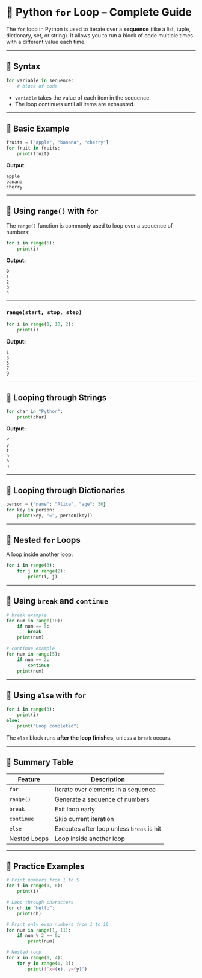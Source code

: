 # 📘 Python `for` Loop – Complete Guide

The `for` loop in Python is used to iterate over a **sequence** (like a list, tuple, dictionary, set, or string). It allows you to run a block of code multiple times with a different value each time.

---

## 🔹 Syntax

```python
for variable in sequence:
    # block of code
```

- `variable` takes the value of each item in the sequence.
- The loop continues until all items are exhausted.

---

## 🔸 Basic Example

```python
fruits = ["apple", "banana", "cherry"]
for fruit in fruits:
    print(fruit)
```

**Output:**
```
apple
banana
cherry
```

---

## 🔸 Using `range()` with `for`

The `range()` function is commonly used to loop over a sequence of numbers:

```python
for i in range(5):
    print(i)
```

**Output:**
```
0
1
2
3
4
```

---

### `range(start, stop, step)`

```python
for i in range(1, 10, 2):
    print(i)
```

**Output:**
```
1
3
5
7
9
```

---

## 🔸 Looping through Strings

```python
for char in "Python":
    print(char)
```

**Output:**
```
P
y
t
h
o
n
```

---

## 🔸 Looping through Dictionaries

```python
person = {"name": "Alice", "age": 30}
for key in person:
    print(key, "=", person[key])
```

---

## 🔸 Nested `for` Loops

A loop inside another loop:

```python
for i in range(3):
    for j in range(2):
        print(i, j)
```

---

## 🔸 Using `break` and `continue`

```python
# break example
for num in range(10):
    if num == 5:
        break
    print(num)

# continue example
for num in range(5):
    if num == 2:
        continue
    print(num)
```

---

## 🔸 Using `else` with `for`

```python
for i in range(3):
    print(i)
else:
    print("Loop completed")
```

The `else` block runs **after the loop finishes**, unless a `break` occurs.

---

## 📌 Summary Table

| Feature         | Description                                       |
|----------------|---------------------------------------------------|
| `for`          | Iterate over elements in a sequence               |
| `range()`      | Generate a sequence of numbers                    |
| `break`        | Exit loop early                                   |
| `continue`     | Skip current iteration                           |
| `else`         | Executes after loop unless `break` is hit        |
| Nested Loops   | Loop inside another loop                          |

---

## 🧪 Practice Examples

```python
# Print numbers from 1 to 5
for i in range(1, 6):
    print(i)

# Loop through characters
for ch in "hello":
    print(ch)

# Print only even numbers from 1 to 10
for num in range(1, 11):
    if num % 2 == 0:
        print(num)

# Nested loop
for x in range(1, 4):
    for y in range(1, 3):
        print(f"x={x}, y={y}")
```






